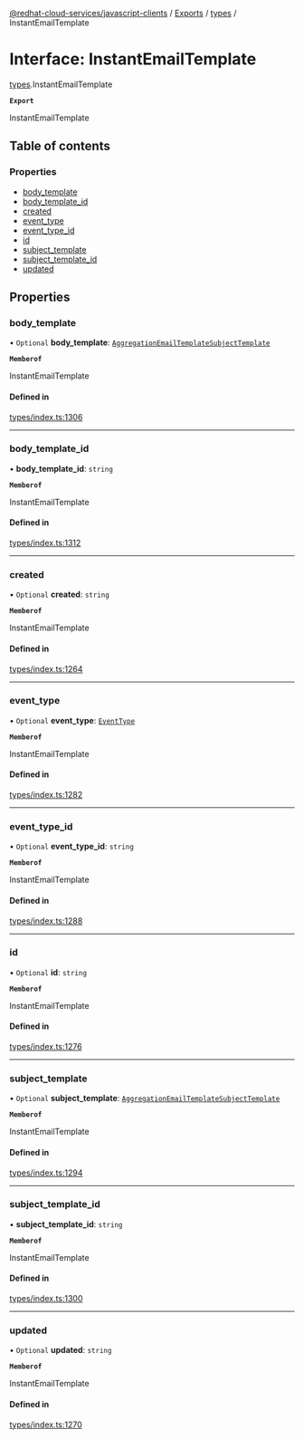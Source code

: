 [@redhat-cloud-services/javascript-clients](../README.md) / [Exports](../modules.md) / [types](../modules/types.md) / InstantEmailTemplate

# Interface: InstantEmailTemplate

[types](../modules/types.md).InstantEmailTemplate

**`Export`**

InstantEmailTemplate

## Table of contents

### Properties

- [body\_template](types.InstantEmailTemplate.md#body_template)
- [body\_template\_id](types.InstantEmailTemplate.md#body_template_id)
- [created](types.InstantEmailTemplate.md#created)
- [event\_type](types.InstantEmailTemplate.md#event_type)
- [event\_type\_id](types.InstantEmailTemplate.md#event_type_id)
- [id](types.InstantEmailTemplate.md#id)
- [subject\_template](types.InstantEmailTemplate.md#subject_template)
- [subject\_template\_id](types.InstantEmailTemplate.md#subject_template_id)
- [updated](types.InstantEmailTemplate.md#updated)

## Properties

### body\_template

• `Optional` **body\_template**: [`AggregationEmailTemplateSubjectTemplate`](types.AggregationEmailTemplateSubjectTemplate.md)

**`Memberof`**

InstantEmailTemplate

#### Defined in

[types/index.ts:1306](https://github.com/RedHatInsights/javascript-clients/blob/main/packages/notifications/types/index.ts#L1306)

___

### body\_template\_id

• **body\_template\_id**: `string`

**`Memberof`**

InstantEmailTemplate

#### Defined in

[types/index.ts:1312](https://github.com/RedHatInsights/javascript-clients/blob/main/packages/notifications/types/index.ts#L1312)

___

### created

• `Optional` **created**: `string`

**`Memberof`**

InstantEmailTemplate

#### Defined in

[types/index.ts:1264](https://github.com/RedHatInsights/javascript-clients/blob/main/packages/notifications/types/index.ts#L1264)

___

### event\_type

• `Optional` **event\_type**: [`EventType`](types.EventType.md)

**`Memberof`**

InstantEmailTemplate

#### Defined in

[types/index.ts:1282](https://github.com/RedHatInsights/javascript-clients/blob/main/packages/notifications/types/index.ts#L1282)

___

### event\_type\_id

• `Optional` **event\_type\_id**: `string`

**`Memberof`**

InstantEmailTemplate

#### Defined in

[types/index.ts:1288](https://github.com/RedHatInsights/javascript-clients/blob/main/packages/notifications/types/index.ts#L1288)

___

### id

• `Optional` **id**: `string`

**`Memberof`**

InstantEmailTemplate

#### Defined in

[types/index.ts:1276](https://github.com/RedHatInsights/javascript-clients/blob/main/packages/notifications/types/index.ts#L1276)

___

### subject\_template

• `Optional` **subject\_template**: [`AggregationEmailTemplateSubjectTemplate`](types.AggregationEmailTemplateSubjectTemplate.md)

**`Memberof`**

InstantEmailTemplate

#### Defined in

[types/index.ts:1294](https://github.com/RedHatInsights/javascript-clients/blob/main/packages/notifications/types/index.ts#L1294)

___

### subject\_template\_id

• **subject\_template\_id**: `string`

**`Memberof`**

InstantEmailTemplate

#### Defined in

[types/index.ts:1300](https://github.com/RedHatInsights/javascript-clients/blob/main/packages/notifications/types/index.ts#L1300)

___

### updated

• `Optional` **updated**: `string`

**`Memberof`**

InstantEmailTemplate

#### Defined in

[types/index.ts:1270](https://github.com/RedHatInsights/javascript-clients/blob/main/packages/notifications/types/index.ts#L1270)
